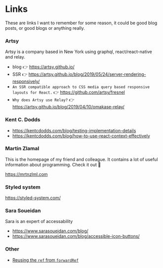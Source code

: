# Links

These are links I want to remember for some reason, it could be good blog posts, or good blogs or anything really. 

### Artsy

Artsy is a company based in New York using graphql, react/react-native and relay.

- blog 👉 https://artsy.github.io/
- SSR 👉 https://artsy.github.io/blog/2019/05/24/server-rendering-responsively/
- `An SSR compatible approach to CSS media query based responsive layouts for React.` 👉 https://github.com/artsy/fresnel
- `Why does Artsy use Relay?` 👉 https://artsy.github.io/blog/2019/04/10/omakase-relay/


### Kent C. Dodds

- https://kentcdodds.com/blog/testing-implementation-details
- https://kentcdodds.com/blog/how-to-use-react-context-effectively

### Martin Zlamal

This is the homepage of my friend and colleague. It contains a lot of useful information about programming. Check it out 🙂

https://mrtnzlml.com

### Styled system

https://styled-system.com/

### Sara Soueidan

Sara is an expert of accessability

- https://www.sarasoueidan.com/blog/
- https://www.sarasoueidan.com/blog/accessible-icon-buttons/


### Other

- [Reusing the `ref` from `forwardRef`](https://itnext.io/reusing-the-ref-from-forwardref-with-react-hooks-4ce9df693dd)